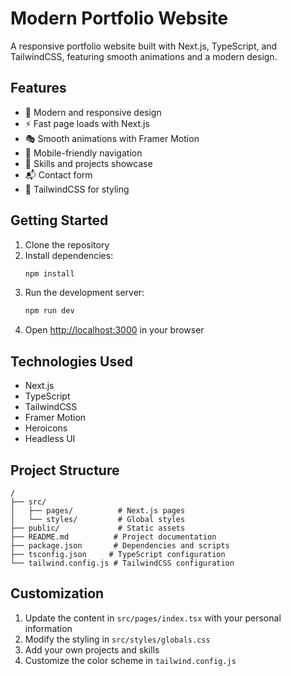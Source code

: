 # Modern Portfolio Website

A responsive portfolio website built with Next.js, TypeScript, and TailwindCSS, featuring smooth animations and a modern design.

## Features

- 🎨 Modern and responsive design
- ⚡ Fast page loads with Next.js
- 🎭 Smooth animations with Framer Motion
- 📱 Mobile-friendly navigation
- 🎯 Skills and projects showcase
- 📬 Contact form
- 🎨 TailwindCSS for styling

## Getting Started

1. Clone the repository
2. Install dependencies:
   ```bash
   npm install
   ```
3. Run the development server:
   ```bash
   npm run dev
   ```
4. Open [http://localhost:3000](http://localhost:3000) in your browser

## Technologies Used

- Next.js
- TypeScript
- TailwindCSS
- Framer Motion
- Heroicons
- Headless UI

## Project Structure

```
/
├── src/
│   ├── pages/          # Next.js pages
│   └── styles/         # Global styles
├── public/             # Static assets
├── README.md          # Project documentation
├── package.json       # Dependencies and scripts
├── tsconfig.json     # TypeScript configuration
└── tailwind.config.js # TailwindCSS configuration
```

## Customization

1. Update the content in `src/pages/index.tsx` with your personal information
2. Modify the styling in `src/styles/globals.css`
3. Add your own projects and skills
4. Customize the color scheme in `tailwind.config.js`
